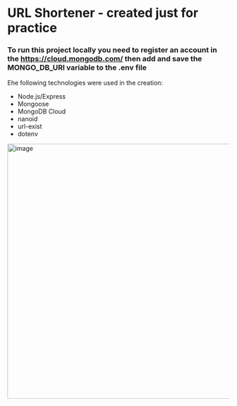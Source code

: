 # URL Shortener - created just for practice

### To run this project locally you need to register an account in the https://cloud.mongodb.com/ then add and save the MONGO_DB_URI variable to the .env file

Еhe following technologies were used in the creation:
- Node.js/Express
- Mongoose
- MongoDB Cloud
- nanoid
- url-exist
- dotenv

<img width="579" alt="image" src="https://user-images.githubusercontent.com/64611024/197027265-52e3cd01-64dc-4868-8e8b-b51abcb8ab44.png">
